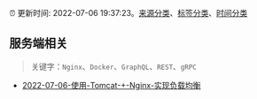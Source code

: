 :alarm_clock: 更新时间: 2022-07-06 19:37:23。[来源分类](../README.md)、[标签分类](../TAGS.md)、[时间分类](../TIMELINE.md)

## 服务端相关


> 关键字：`Nginx`、`Docker`、`GraphQL`、`REST`、`gRPC`



- [2022-07-06-使用-Tomcat-+-Nginx-实现负载均衡](https://toutiao.io/k/uzah19e) 